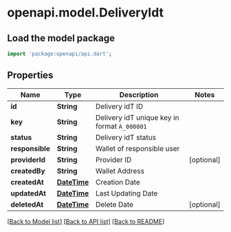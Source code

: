 # openapi.model.DeliveryIdt

## Load the model package
```dart
import 'package:openapi/api.dart';
```

## Properties
Name | Type | Description | Notes
------------ | ------------- | ------------- | -------------
**id** | **String** | Delivery idT ID | 
**key** | **String** | Delivery idT unique key in format `A_000001` | 
**status** | **String** | Delivery idT status | 
**responsible** | **String** | Wallet of responsible user | 
**providerId** | **String** | Provider ID | [optional] 
**createdBy** | **String** | Wallet Address | 
**createdAt** | [**DateTime**](DateTime.md) | Creation Date | 
**updatedAt** | [**DateTime**](DateTime.md) | Last Updating Date | 
**deletedAt** | [**DateTime**](DateTime.md) | Delete Date | [optional] 

[[Back to Model list]](../README.md#documentation-for-models) [[Back to API list]](../README.md#documentation-for-api-endpoints) [[Back to README]](../README.md)



